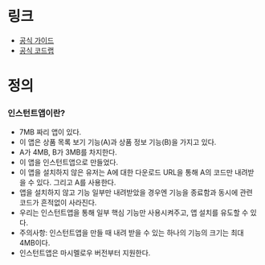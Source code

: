 # 링크
- [공식 가이드](https://developer.android.com/topic/instant-apps/index.html)
- [공식 코드랩](https://codelabs.developers.google.com/codelabs/android-instant-apps/index.html)

# 정의
### 인스턴트앱이란?
- 7MB 짜리 앱이 있다.
- 이 앱은 상품 목록 보기 기능(A)과 상품 정보 기능(B)을 가지고 있다.
- A가 4MB, B가 3MB를 차지한다.
- 이 앱을 인스턴트앱으로 만들었다.
- 이 앱을 설치하지 않은 유저는 A에 대한 다운로드 URL을 통해 A의 코드만 내려받을 수 있다. 그리고 A를 사용한다.
- 앱을 설치하지 않고 기능 일부만 내려받았을 경우엔 기능을 종료함과 동시에 관련 코드가 흔적없이 사라진다.
- 우리는 인스턴트앱을 통해 일부 핵심 기능만 사용시켜주고, 앱 설치를 유도할 수 있다.
- 주의사항: 인스턴트앱을 만들 때 내려 받을 수 있는 하나의 기능의 크기는 최대 4MB이다.
- 인스턴트앱은 마시멜로우 버전부터 지원한다.
